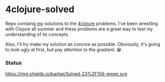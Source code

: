 # 4clojure-solved

Repo containg [my](http://www.4clojure.com/user/ykumards) solutions to the [4clojure](http://www.4clojure.com/) problems. I've been wrestling with Clojure all summer and these problems are a great way to test my understanding of its concepts. 

Also, I'll try make my solution as concise as possible. Obviously, it's going to look ugly at first, but pay attention to the gradient. :grin: 

### Status

https://img.shields.io/badge/Solved-23%2F156-green.svg